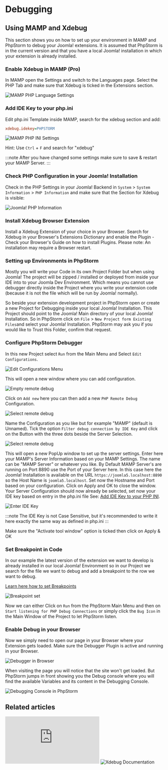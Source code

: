Debugging
=========

## Using MAMP and Xdebug

This section shows you on how to set up your environment in MAMP and PhpStorm to debug your Joomla! extensions.
It is assumed that PhpStorm is in the current version and that you have a local Joomla! installation in which your
extension is already installed.

### Enable Xdebug in MAMP (Pro)

In MAMP open the Settings and switch to the Languages page. Select the PHP Tab and make sure that Xdebug is ticked in
the Extensions section.

![MAMP PHP Language Settings](_assets/mamp_language_settings.png)

### Add IDE Key to your php.ini

Edit php.ini Template inside MAMP, search for the xdebug section and add:

```ini php.ini
xdebug.idekey=PHPSTORM
```

![MAMP PHP INI Settings](_assets/php_ini_setup.png)

Hint: Use `Ctrl` + `F` and search for "xdebug"

:::note
  After you have changed some settings make sure to save & restart your MAMP Server.
:::

### Check PHP Configuration in your Joomla! Installation

Check in the PHP Settings in your Joomla! Backend in `System` > `System Information` > `PHP
Information` and make sure that the Section for Xdebug is visible:

![Joomla! PHP Information](_assets/xdebug_top.jpg)

### Install Xdebug Browser Extension

Install a Xdebug Extension of your choice in your Browser. Search for Xdebug in your Browser's Extensions Dictionary
and enable the Plugin - Check your Browser's Guide on how to install Plugins. Please note: An installation may require
a Browser restart.

### Setting up Environments in PhpStorm

Mostly you will write your Code in its own Project Folder but when using Joomla! The project will be zipped / installed
or deployed from inside your IDE into to your Joomla Dev Environment. Which means you cannot use debugger directly
inside the Project where you write your extension code (because it is not the file which will be run by Joomla!
normally).

So beside your extension development project in PhpStorm open or create a new Project for Debugging inside your local
Joomla! Installation. This Project should point to the Joomla! Main directory of your local Joomla! Installation. So in
PhpStorm click on `File` > `New Project form Existing Files`and select your Joomla! Installation. PhpStorm may ask you
if you would like to Trust this Folder, confirm that request.

### Configure PhpStorm Debugger

In this new Project select `Run` from the Main Menu and Select `Edit Configurations`.

![Edit Configurations Menu](_assets/run_edit_configurations.png)

This will open a new window where you can add configuration.

![Empty remote debug](_assets/empty_run_debug_config.png)

Click on `Add new` here you can then add a new `PHP Remote Debug` Configuration.

![Select remote debug](_assets/select_php_remote_debug.png)

Name the Configuration as you like but for example "MAMP" (default is Unnamed).
Tick the option `Filter debug connection by IDE Key` and click on the Button with the three dots beside the Server
Selection.

![Select remote debug](_assets/start_configuration.png)

This will open a new PopUp window to set up the server settings. Enter here your MAMP's Server Information based on your
MAMP Settings.
The name can be "MAMP Server" or whatever you like. By Default MAMP Server's are running on Port 8890 use the Port of
your Server here. In this case here the Joomla! Installation is available on the URL `https://joomla5.localhost:8890` so the
Host Name is `joomla5.localhost`. Set now the Hostname and Port based on your configuration.
Click on Apply and OK to close the window. Your Server Configuration should now already be selected, set now your IDE
key based on entry in the php.ini file See: [Add IDE Key to your PHP INI](#add-ide-key-to-your-phpini).

![Enter IDE Key](_assets/edit_mamp_server_settings_phpstorm.png)

:::note
The IDE Key is not Case Sensitive, but it's recommended to write it here exactly the same way as defined in php.ini
:::

Make sure the "Activate tool window" option is ticked then click on Apply & OK

### Set Breakpoint in Code

In our example the latest version of the extension we want to develop is already installed in our local Joomla!
Environment so in our Project we search for the file we want to debug and add a breakpoint to the row we want to debug.

[Learn here how to set Breakpoints](https://www.jetbrains.com/help/phpstorm/using-breakpoints.html#set-breakpoints)

![Breakpoint set](_assets/add_breakpoint.png)

Now we can either Click on `Run` from the PhpStorm Main Menu and then on `Start listening for PHP Debug Connections` or
simply click the `Bug Icon` in the Main Window of the Project to let PhpStorm listen.

### Enable Debug in your Browser

Now we simply need to open our page in your Browser where your Extension gets loaded. Make sure the Debugger Plugin is
active and running in your Browser.

![Debugger in Browser](_assets/enable_debug_inBrowser.png)

When visiting the page you will notice that the site won't get loaded. But PhpStorm jumps in front showing you the Debug
console where you will find the available Variables and its content in the Debugging Console.

![Debugging Console in PhpStorm](_assets/debug_console.png)

## Related articles
![Debugging with PhpStorm](https://www.jetbrains.com/help/phpstorm/debugging-with-phpstorm-ultimate-guide.html)
![Xdebug Documentation](https://xdebug.org/docs/)






















